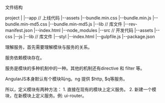 文件结构

project
	|
	|--app				// 上线代码
		|--assets
			|--bundle.min.css
			|--bundle.min.js
			|--bundle.min-md5.css
			|--bundle.min-md5.js
		|--lib			// 库文件
		|--rev-manifest.json
		|--index.html
	|--node_modules
	|--src				// 开发代码
		|--assets
		|--css
		|--js
		|--lib			// 库文件
		|--styl
		|--index.html
	|--gulpfile.js
	|--package.json



理解服务，首先需要理解模块与服务的关系。

服务依赖模块存在。

服务是模块的多种机制中的一种。其他的机制还有directive 和 filter 等。

AngularJS本身默认有个模块叫ng。ng 提供 $http, $q等服务。

所以，定义模块有两种方法：
	1. 直接在现有的模块上定义服务。
	2. 新建一个模块，在新模块上定义服务。例: ui-router。